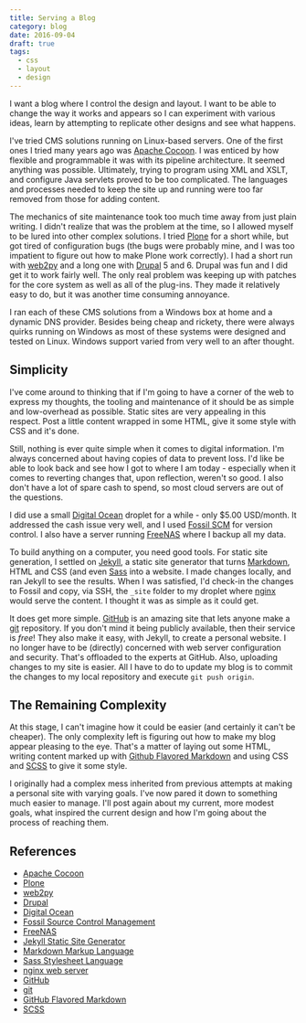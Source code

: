 ```yaml
---
title: Serving a Blog
category: blog
date: 2016-09-04
draft: true
tags:
  - css
  - layout
  - design
---
```


I want a blog where I control the design and layout. I want to be able to change the way it works and appears so I can experiment with various ideas, learn by attempting to replicate other designs and see what happens.
<!--more-->

I've tried CMS solutions running on Linux-based servers. One of the first ones I tried many years ago was [Apache Cocoon][1]. I was enticed by how flexible and programmable it was with its pipeline architecture. It seemed anything was possible. Ultimately, trying to program using XML and XSLT, and configure Java servlets proved to be too complicated. The languages and processes needed to keep the site up and running were too far removed from those for adding content.

The mechanics of site maintenance took too much time away from just plain writing. I didn't realize that was the problem at the time, so I allowed myself to be lured into other complex solutions. I tried [Plone][2] for a short while, but got tired of configuration bugs (the bugs were probably mine, and I was too impatient to figure out how to make Plone work correctly). I had a short run with [web2py][3] and a long one with [Drupal][4] 5 and 6. Drupal was fun and I did get it to work fairly well. The only real problem was keeping up with patches for the core system as well as all of the plug-ins. They made it relatively easy to do, but it was another time consuming annoyance.

I ran each of these CMS solutions from a Windows box at home and a dynamic DNS provider. Besides being cheap and rickety, there were always quirks running on Windows as most of these systems were designed and tested on Linux. Windows support varied from very well to an after thought.

## Simplicity

I've come around to thinking that if I'm going to have a corner of the web to express my thoughts, the tooling and maintenance of it should be as simple and low-overhead as possible. Static sites are very appealing in this respect. Post a little content wrapped in some HTML, give it some style with CSS and it's done.

Still, nothing is ever quite simple when it comes to digital information. I'm always concerned about having copies of data to prevent loss. I'd like be able to look back and see how I got to where I am today - especially when it comes to reverting changes that, upon reflection, weren't so good. I also don't have a lot of spare cash to spend, so most cloud servers are out of the questions.

I did use a small [Digital Ocean][5] droplet for a while - only $5.00 USD/month. It addressed the cash issue very well, and I used [Fossil SCM][6] for version control. I also have a server running [FreeNAS][7] where I backup all my data.

To build anything on a computer, you need good tools. For static site generation, I settled on [Jekyll][8], a static site generator that turns [Markdown][9], HTML and CSS (and even [Sass][10] into a website. I made changes locally, and ran Jekyll to see the results. When I was satisfied, I'd check-in  the changes to Fossil and copy, via SSH, the `_site` folder to my droplet where [nginx][11] would serve the content. I thought it was as simple as it could get.

It does get more simple. [GitHub][12] is an amazing site that lets anyone make a [git][13] repository. If you don't mind it being publicly available, then their service is *free*! They also make it easy, with Jekyll, to create a personal website. I no longer have to be (directly) concerned with web server configuration and security. That's offloaded to the experts at GitHub. Also, uploading changes to my site is easier. All I have to do to update my blog is to commit the changes to my local repository and execute `git push origin`.

## The Remaining Complexity

At this stage, I can't imagine how it could be easier (and certainly it can't be cheaper). The only complexity left is figuring out how to make my blog appear pleasing to the eye. That's a matter of laying out some HTML, writing content marked up with [Github Flavored Markdown][14] and using CSS and [SCSS][15] to give it some style.

I originally had a complex mess inherited from previous attempts at making a personal site with varying goals. I've now pared it down to something much easier to manage. I'll post again about my current, more modest goals, what inspired the current design and how I'm going about the process of reaching them.

## References

- [Apache Cocoon][1]
- [Plone][2]
- [web2py][3]
- [Drupal][4]
- [Digital Ocean][5]
- [Fossil Source Control Management][6]
- [FreeNAS][7]
- [Jekyll Static Site Generator][8]
- [Markdown Markup Language][9]
- [Sass Stylesheet Language][10]
- [nginx web server][11]
- [GitHub][12]
- [git][13]
- [GitHub Flavored Markdown][14]
- [SCSS][15]

[1]: http://cocoon.apache.org/
[2]: https://plone.org/
[3]: http://www.web2py.com/
[4]: https://www.drupal.org/
[5]: https://www.digitalocean.com/
[6]: http://fossil-scm.org/index.html/doc/trunk/www/index.wiki
[7]: http://www.freenas.org/
[8]: http://jekyllrb.com/
[9]: https://daringfireball.net/projects/markdown/
[10]: http://sass-lang.com/
[11]: https://www.nginx.com/
[12]: https://github.com/
[13]: https://git-scm.com/
[14]: https://guides.github.com/features/mastering-markdown/
[15]: http://thesassway.com/editorial/sass-vs-scss-which-syntax-is-better